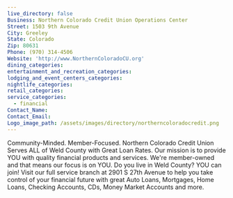 ```yaml
---
live_directory: false
Business: Northern Colorado Credit Union Operations Center
Street: 1503 9th Avenue
City: Greeley
State: Colorado
Zip: 80631
Phone: (970) 314-4506
Website: 'http://www.NorthernColoradoCU.org'
dining_categories:
entertainment_and_recreation_categories:
lodging_and_event_centers_categories:
nightlife_categories:
retail_categories:
service_categories:
  - financial
Contact_Name:
Contact_Email:
Logo_image_path: /assets/images/directory/northerncoloradocredit.png
---
```


Community-Minded. Member-Focused. Northern Colorado Credit Union Serves ALL of Weld County with Great Loan Rates. Our mission is to provide YOU with quality financial products and services. We're member-owned and that means our focus is on YOU. Do you live in Weld County? YOU can join! Visit our full service branch at 2901 S 27th Avenue to help you take control of your financial future with great Auto Loans, Mortgages, Home Loans, Checking Accounts, CDs, Money Market Accounts and more.